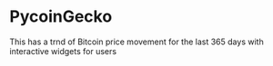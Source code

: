# PycoinGecko
This has a trnd of Bitcoin price movement for the last 365 days with interactive widgets for users
